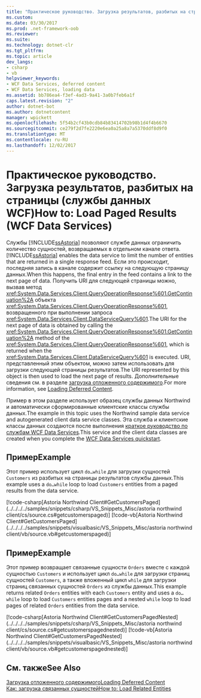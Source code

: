 ```yaml
---
title: "Практическое руководство. Загрузка результатов, разбитых на страницы (службы данных WCF)"
ms.custom: 
ms.date: 03/30/2017
ms.prod: .net-framework-oob
ms.reviewer: 
ms.suite: 
ms.technology: dotnet-clr
ms.tgt_pltfrm: 
ms.topic: article
dev_langs:
- csharp
- vb
helpviewer_keywords:
- WCF Data Services, deferred content
- WCF Data Services, loading data
ms.assetid: bb786ea4-f3ef-4ad3-9a41-3a0b7feb6a1f
caps.latest.revision: "2"
author: dotnet-bot
ms.author: dotnetcontent
manager: wpickett
ms.openlocfilehash: 5f54b2cf43b0cdb84b83414702b98b1d4f4b6670
ms.sourcegitcommit: ce279f2d7fe2220e6ea0a25a8a7a5370ddf8d9f0
ms.translationtype: MT
ms.contentlocale: ru-RU
ms.lasthandoff: 12/02/2017
---
```

# <a name="how-to-load-paged-results-wcf-data-services"></a><span data-ttu-id="a27e1-102">Практическое руководство. Загрузка результатов, разбитых на страницы (службы данных WCF)</span><span class="sxs-lookup"><span data-stu-id="a27e1-102">How to: Load Paged Results (WCF Data Services)</span></span>
<span data-ttu-id="a27e1-103">Службы [!INCLUDE[ssAstoria](../../../../includes/ssastoria-md.md)] позволяют службе данных ограничить количество сущностей, возвращаемых в отдельном канале ответа.</span><span class="sxs-lookup"><span data-stu-id="a27e1-103">[!INCLUDE[ssAstoria](../../../../includes/ssastoria-md.md)] enables the data service to limit the number of entities that are returned in a single response feed.</span></span> <span data-ttu-id="a27e1-104">Если это происходит, последняя запись в канале содержит ссылку на следующую страницу данных.</span><span class="sxs-lookup"><span data-stu-id="a27e1-104">When this happens, the final entry in the feed contains a link to the next page of data.</span></span> <span data-ttu-id="a27e1-105">Получить URI для следующей страницы можно, вызвав метод <xref:System.Data.Services.Client.QueryOperationResponse%601.GetContinuation%2A> объекта <xref:System.Data.Services.Client.QueryOperationResponse%601>, возвращенного при выполнении запроса <xref:System.Data.Services.Client.DataServiceQuery%601>.</span><span class="sxs-lookup"><span data-stu-id="a27e1-105">The URI for the next page of data is obtained by calling the <xref:System.Data.Services.Client.QueryOperationResponse%601.GetContinuation%2A> method of the <xref:System.Data.Services.Client.QueryOperationResponse%601>, which is returned when the <xref:System.Data.Services.Client.DataServiceQuery%601> is executed.</span></span> <span data-ttu-id="a27e1-106">URI, представленный этим объектом, можно затем использовать для загрузки следующей страницы результатов.</span><span class="sxs-lookup"><span data-stu-id="a27e1-106">The URI represented by this object is then used to load the next page of results.</span></span> <span data-ttu-id="a27e1-107">Дополнительные сведения см. в разделе [загрузка отложенного содержимого](../../../../docs/framework/data/wcf/loading-deferred-content-wcf-data-services.md).</span><span class="sxs-lookup"><span data-stu-id="a27e1-107">For more information, see [Loading Deferred Content](../../../../docs/framework/data/wcf/loading-deferred-content-wcf-data-services.md).</span></span>  
  
 <span data-ttu-id="a27e1-108">Пример в этом разделе использует образец службы данных Northwind и автоматически сформированные клиентские классы службы данных.</span><span class="sxs-lookup"><span data-stu-id="a27e1-108">The example in this topic uses the Northwind sample data service and autogenerated client data service classes.</span></span> <span data-ttu-id="a27e1-109">Эта служба и клиентские классы данных создаются после выполнения [краткое руководство по службам WCF Data Services](../../../../docs/framework/data/wcf/quickstart-wcf-data-services.md).</span><span class="sxs-lookup"><span data-stu-id="a27e1-109">This service and the client data classes are created when you complete the [WCF Data Services quickstart](../../../../docs/framework/data/wcf/quickstart-wcf-data-services.md).</span></span>  
  
## <a name="example"></a><span data-ttu-id="a27e1-110">Пример</span><span class="sxs-lookup"><span data-stu-id="a27e1-110">Example</span></span>  
 <span data-ttu-id="a27e1-111">Этот пример использует цикл `do…while` для загрузки сущностей `Customers` из разбитых на страницы результатов службы данных.</span><span class="sxs-lookup"><span data-stu-id="a27e1-111">This example uses a `do…while` loop to load `Customers` entities from a paged results from the data service.</span></span>  
  
 [!code-csharp[Astoria Northwind Client#GetCustomersPaged](../../../../samples/snippets/csharp/VS_Snippets_Misc/astoria northwind client/cs/source.cs#getcustomerspaged)]
 [!code-vb[Astoria Northwind Client#GetCustomersPaged](../../../../samples/snippets/visualbasic/VS_Snippets_Misc/astoria northwind client/vb/source.vb#getcustomerspaged)]  
  
## <a name="example"></a><span data-ttu-id="a27e1-112">Пример</span><span class="sxs-lookup"><span data-stu-id="a27e1-112">Example</span></span>  
 <span data-ttu-id="a27e1-113">Этот пример возвращает связанные сущности `Orders` вместе с каждой сущностью `Customers` и использует цикл `do…while` для загрузки страниц сущностей `Customers`, а также вложенный цикл `while` для загрузки страниц связанных сущностей `Orders` из службы данных.</span><span class="sxs-lookup"><span data-stu-id="a27e1-113">This example returns related `Orders` entities with each `Customers` entity and uses a `do…while` loop to load `Customers` entities pages and a nested `while` loop to load pages of related `Orders` entities from the data service.</span></span>  
  
 [!code-csharp[Astoria Northwind Client#GetCustomersPagedNested](../../../../samples/snippets/csharp/VS_Snippets_Misc/astoria northwind client/cs/source.cs#getcustomerspagednested)]
 [!code-vb[Astoria Northwind Client#GetCustomersPagedNested](../../../../samples/snippets/visualbasic/VS_Snippets_Misc/astoria northwind client/vb/source.vb#getcustomerspagednested)]  
  
## <a name="see-also"></a><span data-ttu-id="a27e1-114">См. также</span><span class="sxs-lookup"><span data-stu-id="a27e1-114">See Also</span></span>  
 [<span data-ttu-id="a27e1-115">Загрузка отложенного содержимого</span><span class="sxs-lookup"><span data-stu-id="a27e1-115">Loading Deferred Content</span></span>](../../../../docs/framework/data/wcf/loading-deferred-content-wcf-data-services.md)  
 [<span data-ttu-id="a27e1-116">Как: загрузка связанных сущностей</span><span class="sxs-lookup"><span data-stu-id="a27e1-116">How to: Load Related Entities</span></span>](../../../../docs/framework/data/wcf/how-to-load-related-entities-wcf-data-services.md)
